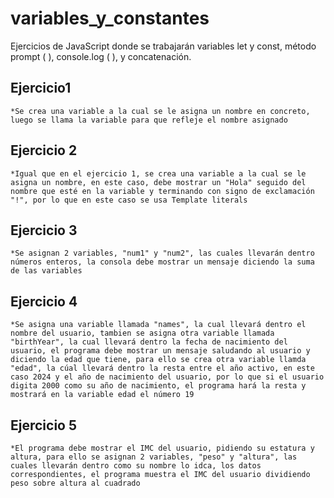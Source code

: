 # variables_y_constantes
Ejercicios de JavaScript donde se trabajarán variables let y const, método prompt ( ), console.log ( ), y concatenación.

## Ejercicio1
    *Se crea una variable a la cual se le asigna un nombre en concreto, luego se llama la variable para que refleje el nombre asignado

## Ejercicio 2
    *Igual que en el ejercicio 1, se crea una variable a la cual se le asigna un nombre, en este caso, debe mostrar un "Hola" seguido del nombre que esté en la variable y terminando con signo de exclamación "!", por lo que en este caso se usa Template literals 

## Ejercicio 3
    *Se asignan 2 variables, "num1" y "num2", las cuales llevarán dentro números enteros, la consola debe mostrar un mensaje diciendo la suma de las variables

## Ejercicio 4
    *Se asigna una variable llamada "names", la cual llevará dentro el nombre del usuario, tambien se asigna otra variable llamada "birthYear", la cual llevará dentro la fecha de nacimiento del usuario, el programa debe mostrar un mensaje saludando al usuario y diciendo la edad que tiene, para ello se crea otra variable llamda "edad", la cúal llevará dentro la resta entre el año activo, en este caso 2024 y el año de nacimiento del usuario, por lo que si el usuario digita 2000 como su año de nacimiento, el programa hará la resta y mostrará en la variable edad el número 19

## Ejercicio 5
    *El programa debe mostrar el IMC del usuario, pidiendo su estatura y altura, para ello se asignan 2 variables, "peso" y "altura", las cuales llevarán dentro como su nombre lo idca, los datos correspondientes, el programa muestra el IMC del usuario dividiendo peso sobre altura al cuadrado
